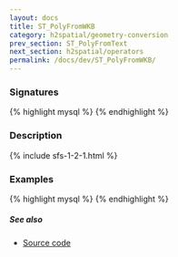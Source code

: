 ```yaml
---
layout: docs
title: ST_PolyFromWKB
category: h2spatial/geometry-conversion
prev_section: ST_PolyFromText
next_section: h2spatial/operators
permalink: /docs/dev/ST_PolyFromWKB/
---
```


### Signatures

{% highlight mysql %}
{% endhighlight %}

### Description



{% include sfs-1-2-1.html %}

### Examples

{% highlight mysql %}
{% endhighlight %}

##### See also

* <a href="https://github.com/irstv/H2GIS/blob/master/h2spatial/src/main/java/org/h2gis/h2spatial/internal/function/spatial/convert/ST_PolyFromWKB.java" target="_blank">Source code</a>

